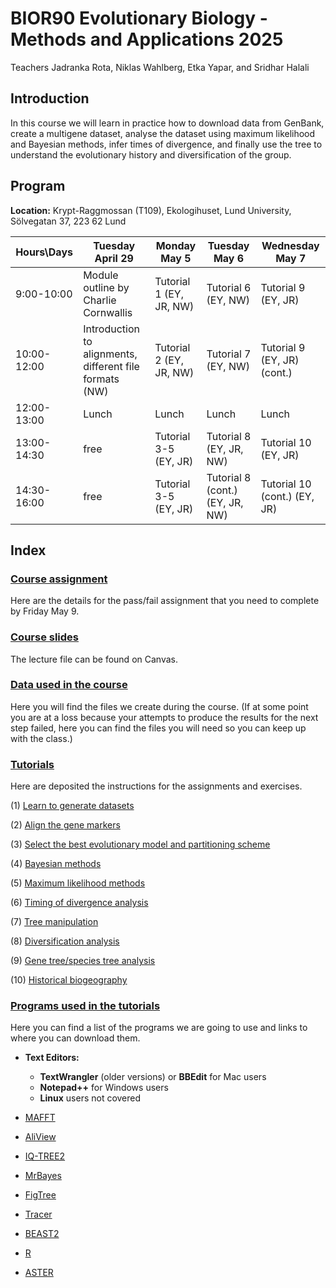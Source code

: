 
# **BIOR90 Evolutionary Biology - Methods and Applications 2025**

Teachers Jadranka Rota, Niklas Wahlberg, Etka Yapar, and Sridhar Halali

## **Introduction**

In this course we will learn in practice how to download data from GenBank, create a multigene dataset, analyse the dataset using maximum likelihood and Bayesian methods, infer times of divergence, and finally use the tree to understand the evolutionary history and diversification of the group.

## **Program**

**Location:** Krypt-Raggmossan (T109), Ekologihuset, Lund University, Sölvegatan 37, 223 62 Lund

<!--
| Hours\Days | April 29 | May 5 | May 6 | May 7 |
| --- | ---- | ---- | ---- | ---- |
| 9:00-10:30 | Module outline, relevant databases (BOLD, GenBank, Darwin Tree of Life (NW, JR) | Tutorials 3-5 (JR, EY, NW) | Tutorial 6 (JR, EY) | Tutorial 8 (SH) |
| 10:30-12:00 | Introduction to alignments, different file formats (NW) | Tutorial 3-5 (cont.) (JR, EY, NW) | Tutorial 6 (JR, EY, NW) | Tutorial 8 (SH) |
| 12:00-13:00 | Lunch | Lunch | Lunch | Lunch |
| 13:00-14:30 | Tutorial 1 | Tutorials 3-5 (cont.) (JR, EY, NW) |  free | Tutorial 9 (JR, EY) |
| 14:30-16:00 | Tutorial 2 | Tutorials 3-5 (cont.) (JR, EY, NW) | free | Tutorial 9 (JR, EY) |
-->

<!-- | 10:30-12:00 | Introduction to alignments, different file formats (NW) | Tutorial 3-5 (cont.) (JR, EY, NW) | Tutorial 7 (JR, EY, NW) | Tutorial 8 (SH, EY)(cont.) (SH) | -->

| Hours\Days | Tuesday April 29 | Monday May 5 | Tuesday May 6 | Wednesday May 7 |
| --- | ---- | ---- | ---- | ---- |
| 9:00-10:00 | Module outline by Charlie Cornwallis | Tutorial 1 (EY, JR, NW) | Tutorial 6 (EY, NW) | Tutorial 9 (EY, JR) |
| 10:00-12:00 | Introduction to alignments, different file formats (NW) | Tutorial 2 (EY, JR, NW) | Tutorial 7 (EY, NW) | Tutorial 9 (EY, JR) (cont.) |
| 12:00-13:00 | Lunch | Lunch | Lunch | Lunch |
| 13:00-14:30 | free | Tutorial 3-5 (EY, JR) | Tutorial 8 (EY, JR, NW) | Tutorial 10 (EY, JR) |
| 14:30-16:00 | free | Tutorial 3-5 (EY, JR) | Tutorial 8 (cont.) (EY, JR, NW) | Tutorial 10 (cont.) (EY, JR) |

<!--  -->




## **Index**

### [Course assignment](./Assignment/)

Here are the details for the pass/fail assignment that you need to complete by Friday May 9.

### [Course slides](./Lectures/)

The lecture file can be found on Canvas.


### [Data used in the course](./Data/)

Here you will find the files we create during the course. (If at some point you are at a loss because your attempts to produce the results for the next step failed, here you can find the files you will need so you can keep up with the class.)


### [Tutorials](./Tutorials/)

Here are deposited the instructions for the assignments and exercises.


 (1) [Learn to generate datasets](./Tutorials/1.DatasetManipulation/)
	
 (2) [Align the gene markers](./Tutorials/2.Alignments/)
 
 (3) [Select the best evolutionary model and partitioning scheme](./Tutorials/3.ModelSelection/)
 
 (4) [Bayesian methods](./Tutorials/4.BayesianInference/)
 
 (5) [Maximum likelihood methods](./Tutorials/5.MaximumLikelihood/)
 
 (6) [Timing of divergence analysis](./Tutorials/6.TimingDivergence/)
 
 (7) [Tree manipulation](./Tutorials/7.TreeManipulation/)
 
 (8) [Diversification analysis](./Tutorials/8.Diversification/)
 
 (9) [Gene tree/species tree analysis](./Tutorials/9.ASTRAL/)
 
 (10) [Historical biogeography](./Tutorials/10.Biogeography/)



### [Programs used in the tutorials](./Software/)

Here you can find a list of the programs we are going to use and links to where you can download them.
 
 * **Text Editors:**
   	- **TextWrangler** (older versions) or **BBEdit** for Mac users
   	- **Notepad++** for Windows users
   	- **Linux** users not covered

 * [MAFFT](https://mafft.cbrc.jp/alignment/software/)

 * [AliView](http://www.ormbunkar.se/aliview/downloads/)

 * [IQ-TREE2](http://www.iqtree.org/)
 
 * [MrBayes](http://nbisweden.github.io/MrBayes/)
	
 * [FigTree](http://tree.bio.ed.ac.uk/software/figtree/)

 * [Tracer](https://github.com/beast-dev/tracer/releases/tag/v1.7.1)
 
 * [BEAST2](http://www.beast2.org/)
 
 * [R](https://www.r-project.org/)
 
 * [ASTER](https://github.com/chaoszhang/ASTER/tree/master)

